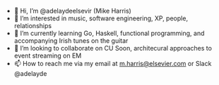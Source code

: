 - 👋 Hi, I’m @adelaydeelsevir (Mike Harris)
- 👀 I’m interested in music, software engineering, XP, people, relationships
- 🌱 I’m currently learning Go, Haskell, functional programming, and accompanying Irish tunes on the guitar
- 💞️ I’m looking to collaborate on CU Soon, architecural approaches to event streaming on EM
- 📫 How to reach me via my email at m.harris@elsevier.com or Slack @adelayde

<!---
adelaydeelsevir/adelaydeelsevir is a ✨ special ✨ repository because its `README.md` (this file) appears on your GitHub profile.
You can click the Preview link to take a look at your changes.
--->
